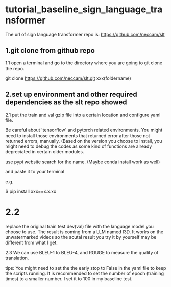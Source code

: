 # tutorial_baseline_sign_language_transformer
The url of sign language transformer repo is: https://github.com/neccam/slt


## 1.git clone from github repo
1.1 open a terminal and go to the directory where you are going to git clone the repo.

git clone https://github.com/neccam/slt.git xxx(foldername)
 
## 2.set up environment and other required dependencies as the slt repo showed

2.1 put the train and val gzip file into a certain location and configure yaml file.

Be careful about 'tensorflow' and  pytorch related environments. You might need to install those environments that returned error after those not returned errors, manually. (Based on the version you choose to install, you might need to debug the codes as some kind of functions are already depreciated in certain older modules.





 
use pypi website search for the name. (Maybe conda install work as well)

and paste it to your terminal

e.g.

$ pip install xxx==x.x.xx

# 2.2
replace the original train test dev(val) file with the language model you choose to use.
The result is coming from a LLM named I3D. It works on the unwatermarked videos so the acutal result you try it
by yourself may be different from what I get.


2.3 We can use BLEU-1 to BLEU-4, and ROUGE to measure the quality of translation.

tips: You might need to set the the early stop to False in the yaml file to keep the scripts running.
It is recommended to set the number of epoch (training times) to a smaller number. I set it to 100 in my baseline test. 











